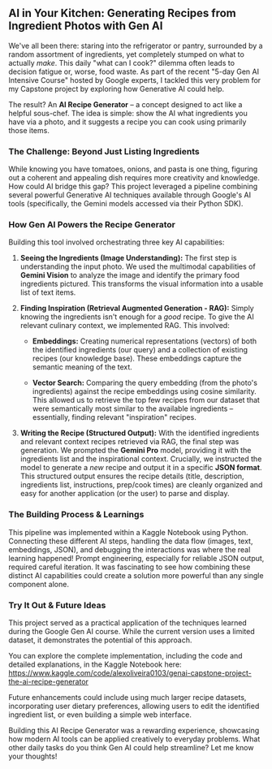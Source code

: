 ## AI in Your Kitchen: Generating Recipes from Ingredient Photos with Gen AI

We've all been there: staring into the refrigerator or pantry, surrounded by a random assortment of ingredients, yet completely stumped on what to actually *make*. This daily "what can I cook?" dilemma often leads to decision fatigue or, worse, food waste. As part of the recent "5-day Gen AI Intensive Course" hosted by Google experts, I tackled this very problem for my Capstone project by exploring how Generative AI could help.

The result? An **AI Recipe Generator** – a concept designed to act like a helpful sous-chef. The idea is simple: show the AI what ingredients you have via a photo, and it suggests a recipe you can cook using primarily those items.

### The Challenge: Beyond Just Listing Ingredients

While knowing you have tomatoes, onions, and pasta is one thing, figuring out a coherent and appealing dish requires more creativity and knowledge. How could AI bridge this gap? This project leveraged a pipeline combining several powerful Generative AI techniques available through Google's AI tools (specifically, the Gemini models accessed via their Python SDK).

### How Gen AI Powers the Recipe Generator

Building this tool involved orchestrating three key AI capabilities:

1.  **Seeing the Ingredients (Image Understanding):** The first step is understanding the input photo. We used the multimodal capabilities of **Gemini Vision** to analyze the image and identify the primary food ingredients pictured. This transforms the visual information into a usable list of text items.

2.  **Finding Inspiration (Retrieval Augmented Generation - RAG):** Simply knowing the ingredients isn't enough for a *good* recipe. To give the AI relevant culinary context, we implemented RAG. This involved:

    * **Embeddings:** Creating numerical representations (vectors) of both the identified ingredients (our query) and a collection of existing recipes (our knowledge base). These embeddings capture the semantic meaning of the text.

    * **Vector Search:** Comparing the query embedding (from the photo's ingredients) against the recipe embeddings using cosine similarity. This allowed us to retrieve the top few recipes from our dataset that were semantically most similar to the available ingredients – essentially, finding relevant "inspiration" recipes.

3.  **Writing the Recipe (Structured Output):** With the identified ingredients and relevant context recipes retrieved via RAG, the final step was generation. We prompted the **Gemini Pro** model, providing it with the ingredients list and the inspirational context. Crucially, we instructed the model to generate a *new* recipe and output it in a specific **JSON format**. This structured output ensures the recipe details (title, description, ingredients list, instructions, prep/cook times) are cleanly organized and easy for another application (or the user) to parse and display.

### The Building Process & Learnings

This pipeline was implemented within a Kaggle Notebook using Python. Connecting these different AI steps, handling the data flow (images, text, embeddings, JSON), and debugging the interactions was where the real learning happened! Prompt engineering, especially for reliable JSON output, required careful iteration. It was fascinating to see how combining these distinct AI capabilities could create a solution more powerful than any single component alone.

### Try It Out & Future Ideas

This project served as a practical application of the techniques learned during the Google Gen AI course. While the current version uses a limited dataset, it demonstrates the potential of this approach.

You can explore the complete implementation, including the code and detailed explanations, in the Kaggle Notebook here:
<https://www.kaggle.com/code/alexoliveira0103/genai-capstone-project-the-ai-recipe-generator>

Future enhancements could include using much larger recipe datasets, incorporating user dietary preferences, allowing users to edit the identified ingredient list, or even building a simple web interface.

Building this AI Recipe Generator was a rewarding experience, showcasing how modern AI tools can be applied creatively to everyday problems. What other daily tasks do you think Gen AI could help streamline? Let me know your thoughts!
